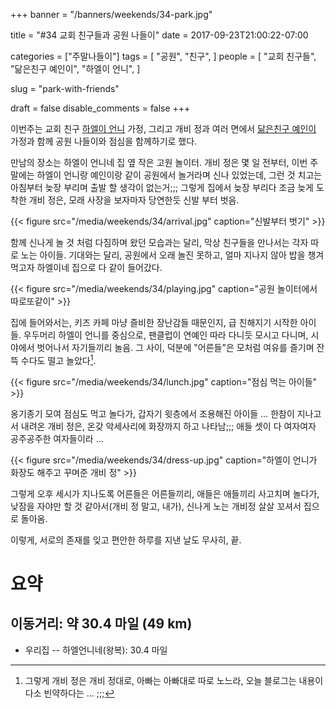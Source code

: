 +++
banner = "/banners/weekends/34-park.jpg"

title = "#34 교회 친구들과 공원 나들이"
date = 2017-09-23T21:00:22-07:00

categories = ["주말나들이"]
tags = [
    "공원",
    "친구",
]
people = [
    "교회 친구들",
    "닮은친구 예인이",
    "하엘이 언니",
]

slug = "park-with-friends"

draft = false
disable_comments = false
+++

이번주는 교회 친구 [하엘이 언니](/people/하엘이-언니) 가정, 그리고 개비 정과
여러 면에서 [닮은친구 예인이](/people/닮은친구-예인이) 가정과 함께 공원
나들이와 점심을 함께하기로 했다.

<!--more-->

만남의 장소는 하엘이 언니네 집 옆 작은 고원 놀이터.
개비 정은 몇 일 전부터, 이번 주말에는 하엘이 언니랑 예인이랑 같이 공원에서
놀거라며 신나 있었는데, 그런 것 치고는 아침부터 늦장 부리며 출발 할 생각이
없는거;;;
그렇게 집에서 늦장 부리다 조금 늦게 도착한 개비 정은,
모래 사장을 보자마자 당연한듯 신발 부터 벗음.

{{< figure
  src="/media/weekends/34/arrival.jpg"
  caption="신발부터 벗기" >}}

함께 신나게 놀 것 처럼 다짐하며 왔던 모습과는 달리, 막상 친구들을 만나서는
각자 따로 노는 아이들.
기대와는 달리, 공원에서 오래 놀진 못하고, 얼마 지나지 않아 밥을 챙겨먹고자
하엘이네 집으로 다 같이 들어갔다.

{{< figure
  src="/media/weekends/34/playing.jpg"
  caption="공원 놀이터에서 따로또같이" >}}

집에 들어와서는, 키즈 카페 마냥 즐비한 장난감들 때문인지, 급 친해지기 시작한
아이들. 우두머리 하엘이 언니를 중심으로, 팬클럽이 연예인 따라 다니듯 모시고
다니며, 시야에서 벗어나서 자기들끼리 놀음. 그 사이, 덕분에 "어른들"은 모처럼
여유를 즐기며 잔뜩 수다도 떨고 놀았다[^1].

[^1]: 그렇게 개비 정은 개비 정대로, 아빠는 아빠대로 따로 노느라, 오늘 블로그는 내용이 다소 빈약하다는 … ;;;

{{< figure
  src="/media/weekends/34/lunch.jpg"
  caption="점심 먹는 아이들" >}}

옹기종기 모여 점심도 먹고 놀다가, 갑자기 윗층에서 조용해진 아이들 … 한참이
지나고서 내려온 개비 정은, 온갖 악세사리에 화장까지 하고 나타남;;;
애들 셋이 다 여자여자 공주공주한 여자들이라 …

{{< figure
  src="/media/weekends/34/dress-up.jpg"
  caption="하엘이 언니가 화장도 해주고 꾸며준 개비 정" >}}

그렇게 오후 세시가 지나도록 어른들은 어른들끼리, 애들은 애들끼리 사고치며
놀다가, 낮잠을 자야만 할 것 같아서(개비 정 말고, 내가), 신나게 노는 개비정
살살 꼬셔서 집으로 돌아옴.

이렇게, 서로의 존재를 잊고 편안한 하루를 지낸 날도 무사히, 끝.

# 요약

## 이동거리: 약 30.4 마일 (49 km)

- 우리집 -- 하엘언니네(왕복): 30.4 마일

